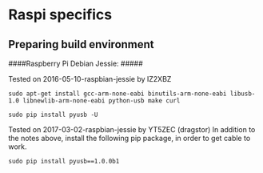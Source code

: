 # Raspi specifics #

## Preparing build environment ##

####Raspberry Pi Debian Jessie: #####


Tested on 2016-05-10-raspbian-jessie by IZ2XBZ
```
sudo apt-get install gcc-arm-none-eabi binutils-arm-none-eabi libusb-1.0 libnewlib-arm-none-eabi python-usb make curl

sudo pip install pyusb -U
```

Tested on 2017-03-02-raspbian-jessie by YT5ZEC (dragstor)
In addition to the notes above, install the following pip package, in order to get cable to work.
```
sudo pip install pyusb==1.0.0b1
```
